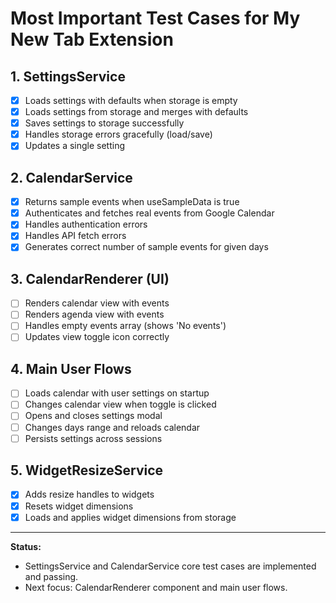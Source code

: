 # Most Important Test Cases for My New Tab Extension

## 1. SettingsService
- [x] Loads settings with defaults when storage is empty
- [x] Loads settings from storage and merges with defaults
- [x] Saves settings to storage successfully
- [x] Handles storage errors gracefully (load/save)
- [x] Updates a single setting

## 2. CalendarService
- [x] Returns sample events when useSampleData is true
- [x] Authenticates and fetches real events from Google Calendar
- [x] Handles authentication errors
- [x] Handles API fetch errors
- [x] Generates correct number of sample events for given days

## 3. CalendarRenderer (UI)
- [ ] Renders calendar view with events
- [ ] Renders agenda view with events
- [ ] Handles empty events array (shows 'No events')
- [ ] Updates view toggle icon correctly

## 4. Main User Flows
- [ ] Loads calendar with user settings on startup
- [ ] Changes calendar view when toggle is clicked
- [ ] Opens and closes settings modal
- [ ] Changes days range and reloads calendar
- [ ] Persists settings across sessions

## 5. WidgetResizeService
- [x] Adds resize handles to widgets
- [x] Resets widget dimensions
- [x] Loads and applies widget dimensions from storage

---

**Status:**
- SettingsService and CalendarService core test cases are implemented and passing.
- Next focus: CalendarRenderer component and main user flows. 